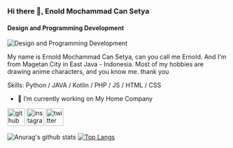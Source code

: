 ### Hi there 👋, Enold Mochammad Can Setya
#### Design and Programming Development
![Design and Programming Development](https://pbs.twimg.com/media/ErSykOMUYAoW63-?format=jpg&name=large)

My name is Ernold Mochammad Can Setya, can you call me Ernold. And I'm from Magetan City in East Java - Indonesia. Most of my hobbies are drawing anime characters, and you know me.
thank you

Skills: Python / JAVA / Kotlin / PHP / JS / HTML / CSS

- 🔭 I’m currently working on My Home Company 


[<img src='https://cdn.jsdelivr.net/npm/simple-icons@3.0.1/icons/github.svg' alt='github' height='40'>](https://github.com/Lux7San)  [<img src='https://cdn.jsdelivr.net/npm/simple-icons@3.0.1/icons/instagram.svg' alt='instagram' height='40'>](https://www.instagram.com/https://www.instagram.com/ernold_mcs/)  [<img src='https://cdn.jsdelivr.net/npm/simple-icons@3.0.1/icons/twitter.svg' alt='twitter' height='40'>](https://twitter.com/https://twitter.com/Lux7_Kun)  

![Anurag's github stats](https://github-readme-stats.vercel.app/api?username=Lux7San&show_icons=true&theme=tokyonight)
[![Top Langs](https://github-readme-stats.vercel.app/api/top-langs/?username=Lux7San&layout=compact)](https://github.com/anuraghazra/github-readme-stats)
